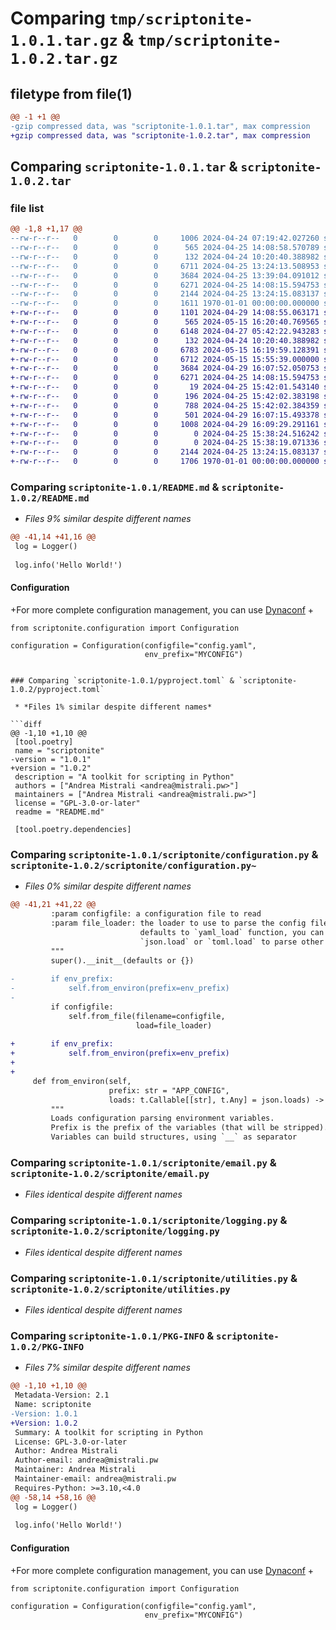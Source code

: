 # Comparing `tmp/scriptonite-1.0.1.tar.gz` & `tmp/scriptonite-1.0.2.tar.gz`

## filetype from file(1)

```diff
@@ -1 +1 @@
-gzip compressed data, was "scriptonite-1.0.1.tar", max compression
+gzip compressed data, was "scriptonite-1.0.2.tar", max compression
```

## Comparing `scriptonite-1.0.1.tar` & `scriptonite-1.0.2.tar`

### file list

```diff
@@ -1,8 +1,17 @@
--rw-r--r--   0        0        0     1006 2024-04-24 07:19:42.027260 scriptonite-1.0.1/README.md
--rw-r--r--   0        0        0      565 2024-04-25 14:08:58.570789 scriptonite-1.0.1/pyproject.toml
--rw-r--r--   0        0        0      132 2024-04-24 10:20:40.388982 scriptonite-1.0.1/scriptonite/__init__.py
--rw-r--r--   0        0        0     6711 2024-04-25 13:24:13.508953 scriptonite-1.0.1/scriptonite/configuration.py
--rw-r--r--   0        0        0     3684 2024-04-25 13:39:04.091012 scriptonite-1.0.1/scriptonite/email.py
--rw-r--r--   0        0        0     6271 2024-04-25 14:08:15.594753 scriptonite-1.0.1/scriptonite/logging.py
--rw-r--r--   0        0        0     2144 2024-04-25 13:24:15.083137 scriptonite-1.0.1/scriptonite/utilities.py
--rw-r--r--   0        0        0     1611 1970-01-01 00:00:00.000000 scriptonite-1.0.1/PKG-INFO
+-rw-r--r--   0        0        0     1101 2024-04-29 14:08:55.063171 scriptonite-1.0.2/README.md
+-rw-r--r--   0        0        0      565 2024-05-15 16:20:40.769565 scriptonite-1.0.2/pyproject.toml
+-rw-r--r--   0        0        0     6148 2024-04-27 05:42:22.943283 scriptonite-1.0.2/scriptonite/.DS_Store
+-rw-r--r--   0        0        0      132 2024-04-24 10:20:40.388982 scriptonite-1.0.2/scriptonite/__init__.py
+-rw-r--r--   0        0        0     6783 2024-05-15 16:19:59.128391 scriptonite-1.0.2/scriptonite/configuration.py
+-rw-r--r--   0        0        0     6712 2024-05-15 15:55:39.000000 scriptonite-1.0.2/scriptonite/configuration.py~
+-rw-r--r--   0        0        0     3684 2024-04-29 16:07:52.050753 scriptonite-1.0.2/scriptonite/email.py
+-rw-r--r--   0        0        0     6271 2024-04-25 14:08:15.594753 scriptonite-1.0.2/scriptonite/logging.py
+-rw-r--r--   0        0        0       19 2024-04-25 15:42:01.543140 scriptonite-1.0.2/scriptonite/notify/__init__.py
+-rw-r--r--   0        0        0      196 2024-04-25 15:42:02.383198 scriptonite-1.0.2/scriptonite/notify/__pycache__/__init__.cpython-312.pyc
+-rw-r--r--   0        0        0      788 2024-04-25 15:42:02.384359 scriptonite-1.0.2/scriptonite/notify/__pycache__/base.cpython-312.pyc
+-rw-r--r--   0        0        0      501 2024-04-29 16:07:15.493378 scriptonite-1.0.2/scriptonite/notify/base.py
+-rw-r--r--   0        0        0     1008 2024-04-29 16:09:29.291161 scriptonite-1.0.2/scriptonite/notify/email.py
+-rw-r--r--   0        0        0        0 2024-04-25 15:38:24.516242 scriptonite-1.0.2/scriptonite/notify/pushover.py
+-rw-r--r--   0        0        0        0 2024-04-25 15:38:19.071336 scriptonite-1.0.2/scriptonite/notify/slack.py
+-rw-r--r--   0        0        0     2144 2024-04-25 13:24:15.083137 scriptonite-1.0.2/scriptonite/utilities.py
+-rw-r--r--   0        0        0     1706 1970-01-01 00:00:00.000000 scriptonite-1.0.2/PKG-INFO
```

### Comparing `scriptonite-1.0.1/README.md` & `scriptonite-1.0.2/README.md`

 * *Files 9% similar despite different names*

```diff
@@ -41,14 +41,16 @@
 log = Logger()
 
 log.info('Hello World!')
 ```
 
 #### Configuration
 
+For more complete configuration management, you can use [Dynaconf](https://www.dynaconf.com/)
+
 ```
 from scriptonite.configuration import Configuration
 
 configuration = Configuration(configfile="config.yaml",
                               env_prefix="MYCONFIG")
 
 ```
```

### Comparing `scriptonite-1.0.1/pyproject.toml` & `scriptonite-1.0.2/pyproject.toml`

 * *Files 1% similar despite different names*

```diff
@@ -1,10 +1,10 @@
 [tool.poetry]
 name = "scriptonite"
-version = "1.0.1"
+version = "1.0.2"
 description = "A toolkit for scripting in Python"
 authors = ["Andrea Mistrali <andrea@mistrali.pw>"]
 maintainers = ["Andrea Mistrali <andrea@mistrali.pw>"]
 license = "GPL-3.0-or-later"
 readme = "README.md"
 
 [tool.poetry.dependencies]
```

### Comparing `scriptonite-1.0.1/scriptonite/configuration.py` & `scriptonite-1.0.2/scriptonite/configuration.py~`

 * *Files 0% similar despite different names*

```diff
@@ -41,21 +41,22 @@
         :param configfile: a configuration file to read
         :param file_loader: the loader to use to parse the config file,
                             defaults to `yaml_load` function, you can use
                             `json.load` or `toml.load` to parse other formats
         """
         super().__init__(defaults or {})
 
-        if env_prefix:
-            self.from_environ(prefix=env_prefix)
-
         if configfile:
             self.from_file(filename=configfile,
                            load=file_loader)
 
+        if env_prefix:
+            self.from_environ(prefix=env_prefix)
+
+
     def from_environ(self,
                      prefix: str = "APP_CONFIG",
                      loads: t.Callable[[str], t.Any] = json.loads) -> bool:
         """
         Loads configuration parsing environment variables.
         Prefix is the prefix of the variables (that will be stripped).
         Variables can build structures, using `__` as separator
```

### Comparing `scriptonite-1.0.1/scriptonite/email.py` & `scriptonite-1.0.2/scriptonite/email.py`

 * *Files identical despite different names*

### Comparing `scriptonite-1.0.1/scriptonite/logging.py` & `scriptonite-1.0.2/scriptonite/logging.py`

 * *Files identical despite different names*

### Comparing `scriptonite-1.0.1/scriptonite/utilities.py` & `scriptonite-1.0.2/scriptonite/utilities.py`

 * *Files identical despite different names*

### Comparing `scriptonite-1.0.1/PKG-INFO` & `scriptonite-1.0.2/PKG-INFO`

 * *Files 7% similar despite different names*

```diff
@@ -1,10 +1,10 @@
 Metadata-Version: 2.1
 Name: scriptonite
-Version: 1.0.1
+Version: 1.0.2
 Summary: A toolkit for scripting in Python
 License: GPL-3.0-or-later
 Author: Andrea Mistrali
 Author-email: andrea@mistrali.pw
 Maintainer: Andrea Mistrali
 Maintainer-email: andrea@mistrali.pw
 Requires-Python: >=3.10,<4.0
@@ -58,14 +58,16 @@
 log = Logger()
 
 log.info('Hello World!')
 ```
 
 #### Configuration
 
+For more complete configuration management, you can use [Dynaconf](https://www.dynaconf.com/)
+
 ```
 from scriptonite.configuration import Configuration
 
 configuration = Configuration(configfile="config.yaml",
                               env_prefix="MYCONFIG")
 
 ```
```

